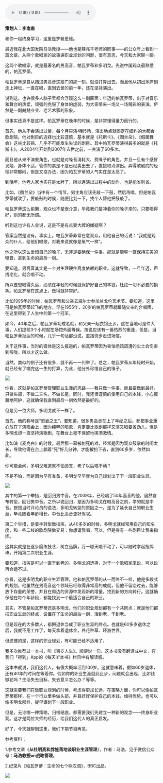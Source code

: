<audio src="http://igetoss.cdn.igetget.com/mp3/201710/17/201710170923326108179380.mp3" controls="controls">您的浏览器不支持 audio 标签。</audio><p><b>策划人：李南南</b></p><p>和你一起终身学习，这里是罗辑思维。</p><p>最近我在北大国发院马浩教授——他也是薛兆丰老师的同事——的公众号上看到一篇文章。从两个歌唱家的故事讲职业规划的问题，很有意思，今天和大家聊一聊。</p><p>这两个歌唱家，就是最著名的男高音，帕瓦罗蒂和多明戈。先说中国观众最熟悉的，帕瓦罗蒂。</p><p>帕瓦罗蒂是自从踏进男高音这扇门的那一刻，就没打算出去。而且他从初出茅庐到走上神坛，一直在唱，直到去世的前一年，还在坚持演出。</p><p>说到这，也许很多人脑子里都会浮现这么一副画面：年迈的帕瓦罗蒂，出于对音乐和舞台的热爱，顽强的克服了身体的虚弱，为大家带来一场又一场精彩的表演。俨然是一副兢兢业业、老艺术家的形象。</p><p>但事实还真不是这样。帕瓦罗蒂在晚年的时候，是非常懂得量力而行的。</p><p>首先，他从不会演出过量，每个月只演4到5场，演出地点就固定在纽约的大都会歌剧院。他对剧目的选择也比较谨慎，基本就是《托斯卡》、《图兰朵》、《假面舞会》这些比较熟、几乎不可能发生失误的剧目。其中帕瓦罗蒂演得最多的就是《托斯卡》，从2004年开始到2007年去世之前，一共演了60多次。</p><p>而且他从来不演重角色，也就是对嗓音消耗大、费嗓子的角色。并且一旦有个感冒发烧、身体不适，管你的票是不是已经卖出去了，直接取消演出。弄得歌剧院的经理非常郁闷，但是又没办法，因为帕瓦罗蒂的人气实在是太高了。</p><p>到晚年，他老人家也实在是太胖了，所以连演出过程中的动作，也是能省则省。</p><p>比如，《图兰朵》当中有一个情节，男主角应该先敲一下鼓，然后再唱。但是帕瓦罗蒂就改了，要敲鼓的时候，随便比划一下，找个人替他把鼓敲了。</p><p>帕瓦罗蒂这么偷懒，观众也不是很介意，毕竟我们是冲着你的嗓子来的，只要唱得好，别的都无所谓。</p><p>听到这也许有人会说，这是不是有点耍大牌的嫌疑啊？</p><p>答案当然是没有。事实上，帕瓦罗蒂非常在意观众，用他自己的话说：“我就是观众的仆人，给他们唱歌，对我来说就像是氧气一样”。</p><p>他之所以这么爱惜自己的嗓子，无非是要确保一件事，那就是能够一直保持完美的嗓音，直到生命的最后一刻。</p><p>要知道，男高音其实是一个对生理硬件高度依赖的职业。这就导致，一旦年迈，声线老化，就会唱不动。</p><p>所以要想唱得久远，必须在年轻的时候就保护好自己的本钱，杜绝一切不必要的损耗。帕瓦罗蒂在这点上，做得就非常好。</p><p>比如1995年的时候，帕瓦罗蒂和父亲去威尔士参加兰戈伦艺术节。要知道，这里可是帕瓦罗蒂起飞的地方。早在1955年，20岁的帕瓦罗蒂就跟随父亲的合唱团，在这里得到了人生中的第一个冠军。</p><p>如今，40年之后，帕瓦罗蒂功成名就，和父亲一起衣锦还乡，这在当地可是件大事，人们提前3个小时就在场馆外面等候。按说应该有一番热烈的重逢，但是，当帕瓦罗蒂抵达的时候，几乎一句话都没说，直接快步走进场馆。</p><p>关于这件事，当时的媒体是这么报道的，帕瓦罗蒂因为害怕场馆周遭的尘土会伤害到喉咙，所以才这么做。</p><p>当然，类似的例子还有很多，就不再一一列举了。总之，帕瓦罗蒂从年轻时开始，就已经有了唱完这一生的打算，为此，他分外珍惜自己的嗓子。</p><img src="https://piccdn.igetget.com/img/201710/16/201710162129179434795209.jpg" /><p>你看，这就是帕瓦罗蒂管理职业生涯的思路——我只做一件事，而且要做到最好，只做头部，不做二三名，不做长尾。同时，我还很谨慎的使用自己的本钱，小心翼翼地呵护，这就确保我直到最后一刻依然是最好的。</p><p>但是另一位大师，多明戈就不一样了。</p><p>首先，他的称号是“歌剧之王”。要知道，很多男高音在上了年纪之后，都把事业重心放在了演唱会上，因为纯粹的唱歌，肯定要比歌剧那样又演又唱要省劲儿。但是多明戈却一直坚持演歌剧，在舞台上毫不保留地挥洒激情。</p><p>比如演《麦克白》的时候，最后那一幕被刺死的戏，经常是因为观众鼓掌的时间太长，导致他得在台上躺着“死”好几分钟，才能被抬下去，直到60多岁，依然如此。</p><p>你可能会问，多明戈难道就不怕透支，老了以后唱不动？</p><p>不是不怕，而是因为早有准备，多明戈早早就为自己规划出了下一段职业生涯。</p><img src="https://piccdn.igetget.com/img/201710/16/201710162130546146814604.jpg" /><p>其中的第一个举措，是回归男中音。在2009年，已经唱了50年高音的他，居然宣布转型，回归男中音。之所以说回归，是因为多明戈在唱高音之前，学的就是中音。按照当时评论员的说法，多明戈转型的原因之一，是为了延长自己的职业生涯，毕竟随着年龄增长，中音比高音更好驾驭。</p><p>第二个举措，是着手转型做指挥。从40多岁的时候，多明戈就经常用自己的知名度，和一些二线的歌剧院做交易：你想请我唱，可以，但是得有一些剧目让我来指挥。</p><p>这其实就是在逐步磨练技艺，树立品牌，万一哪天唱不动了，可以随时拿起指挥棒，开始第二次职业生涯。</p><p>要知道，指挥是可以一直干到老的。多明戈的选择，对于一个歌唱家来说，可以说再合适不过。</p><p>你看，这是多明戈的职业生涯管理，他和帕瓦罗蒂的从一而终不一样，他是多段式的规划。他虽然在男高音这个领域已经取得非常高的成就，但他不留恋过去，能够放下存量的荣誉，并且在周边的资源中发现新的增量，找到新的方向转行。这就确保他在每个年龄段，都能找到一个最适合自己的职业。</p><p>其实，不管是帕瓦罗蒂还是多明戈，他们的职业规划都有一个共同点：就是他们都把职业生涯的终点，设置在了生命的最后一刻，活到老，干到老。</p><p>但是现在的大多数人，都把退休当成了职业生涯的终点。也就是60多岁退休之后，我就不用工作了，每天拿着退休金，养花种草、环游世界。</p><p>但遗憾的是，这样的职业规划，有可能已经不适用了。</p><p>我多次推荐过一本书，叫《百岁人生》。顺便说一句，这本书没有翻译成中文，在我们「得到」App的《每天听本书》栏目中有解读版。</p><p>这本书就说，我们这代人，有很大概率活到100岁。这就意味着，假如60岁退休，还有40年的时间在等着你。假如你的职业生涯就此止步，问题就会出现，比如钱够花吗？生活失去目标、失去意义怎么办？等等。</p><p>这就需要我们在做职业规划的时候，考虑得更加长远。在策略方面，你可以像帕瓦罗蒂那样，在一个行业里争做头部，并且好好保护自己的本钱，维持优势。也可以像多明戈那样，提早谋划下一段职业。</p><p>但是，无论哪一种策略，归根结底，都需要我们先建立一种新的观念——终身职业观。这才是两位大师的经历，给我们这代人的真正启发。</p><p>好了，今天就聊到这里，我们下期节目再见。</p><p>参考资料：</p><p>1.参考文章《<b>从杜明高和胖娃落地谈职业生涯管理</b>》，作者：马浩，见于微信公众号：<b>马浩教授on战略管理</b>。</p><p>2.纪录片《帕瓦罗蒂：生命的七个咏叹调》，BBC出品。</p><img src="https://piccdn.igetget.com/img/201710/16/201710162132214237876569.jpg" /><p><br></p>